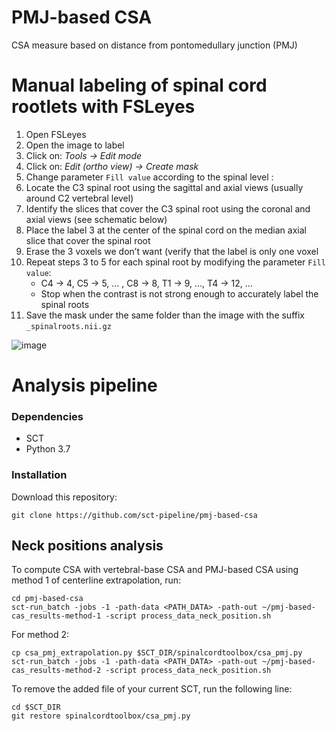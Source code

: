 # PMJ-based CSA
CSA measure based on distance from pontomedullary junction (PMJ)

# Manual labeling of spinal cord rootlets with FSLeyes

1. Open FSLeyes
2. Open the image to label
3. Click on: *Tools → Edit mode*
4. Click on: *Edit (ortho view) → Create mask*
5. Change parameter `Fill value` according to the spinal level : 
6. Locate the C3 spinal root using the sagittal and axial views (usually around C2 vertebral level)
7. Identify the slices that cover the C3 spinal root using the coronal and axial views (see schematic below)
8. Place the label 3 at the center of the spinal cord on the median axial slice that cover the spinal root
9. Erase the 3 voxels we don’t want (verify that the label is only one voxel
10. Repeat steps 3 to 5 for each spinal root by modifying the parameter `Fill value`:
    * C4 → 4, C5 → 5, … , C8 → 8, T1 → 9, …, T4 → 12, …
    * Stop when the contrast is not strong enough to accurately label the spinal roots
11. Save the mask under the same folder than the image with the suffix `_spinalroots.nii.gz`

![image](https://user-images.githubusercontent.com/71230552/141651001-f0c438d7-ae1e-44ba-b689-c5f5b319be22.png)


# Analysis pipeline

### Dependencies
* SCT
* Python 3.7

### Installation
Download this repository:
~~~
git clone https://github.com/sct-pipeline/pmj-based-csa
~~~

## Neck positions analysis
To compute CSA with vertebral-base CSA and PMJ-based CSA using method 1 of centerline extrapolation, run:
~~~
cd pmj-based-csa
sct-run_batch -jobs -1 -path-data <PATH_DATA> -path-out ~/pmj-based-cas_results-method-1 -script process_data_neck_position.sh
~~~

For method 2: 
~~~
cp csa_pmj_extrapolation.py $SCT_DIR/spinalcordtoolbox/csa_pmj.py
sct-run_batch -jobs -1 -path-data <PATH_DATA> -path-out ~/pmj-based-cas_results-method-2 -script process_data_neck_position.sh
~~~

To remove the added file of your current SCT, run the following line:
~~~
cd $SCT_DIR
git restore spinalcordtoolbox/csa_pmj.py
~~~
